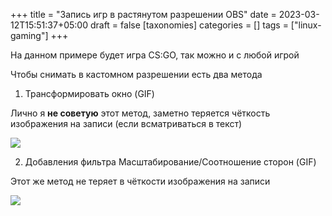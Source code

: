 +++
title = "Запись игр в растянутом разрешении OBS"
date = 2023-03-12T15:51:37+05:00
draft = false
[taxonomies]
categories = []
tags = ["linux-gaming"]
+++

На данном примере будет игра CS:GO, так можно и с любой игрой

Чтобы снимать в кастомном разрешении есть два метода

1. Трансформировать окно (GIF)

Лично я **не советую** этот метод, заметно теряется чёткость изображения на записи (если всматриваться в текст)

![](/images/recording-4-by-3-stretched-obs/1-transform-window.gif)

2. Добавления фильтра Масштабирование/Соотношение сторон (GIF)

Этот же метод не теряет в чёткости изображения на записи

![](/images/recording-4-by-3-stretched-obs/2-add-scaling-filter.gif)
